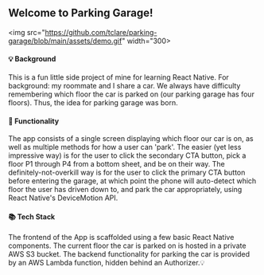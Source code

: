 ## Welcome to Parking Garage!


<img src="https://github.com/tclare/parking-garage/blob/main/assets/demo.gif" width="300>


#### 💡 Background

This is a fun little side project of mine for learning React Native. For background: my roommate and I share a car. We always have difficulty remembering which floor the car is parked on (our parking garage has four floors). Thus, the idea for parking garage was born.

#### 📱 Functionality

The app consists of a single screen displaying which floor our car is on, as well as multiple methods for how a user can 'park'. The easier (yet less impressive way) is for the user to click the secondary CTA button, pick a floor P1 through P4 from a bottom sheet, and be on their way. The definitely-not-overkill way is for the user to click the primary CTA button before entering the garage, at which point the phone will auto-detect which floor the user has driven down to, and park the car appropriately, using React Native's DeviceMotion API.

#### 📚 Tech Stack

The frontend of the App is scaffolded using a few basic React Native components.
The current floor the car is parked on is hosted in a private AWS S3 bucket.
The backend functionality for parking the car is provided by an AWS Lambda function, hidden behind an Authorizer.💡
